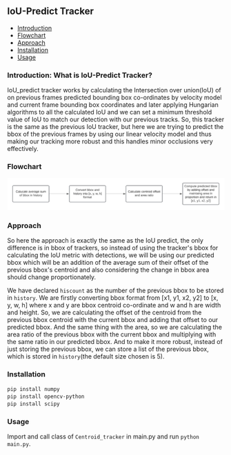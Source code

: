 ## IoU-Predict Tracker

- [Introduction](#introduction-what-is-iou-predict-tracker)
- [Flowchart](#flowchart)
- [Approach](#approach)
- [Installation](#installation)
- [Usage](#usage)

### Introduction: What is IoU-Predict Tracker?

IoU_predict tracker works by calculating the Intersection over union(IoU) of on previous frames predicted bounding box co-ordinates by velocity model and current frame bounding box coordinates and later applying Hungarian algorithms to all the calculated IoU and we can set a minimum threshold value of IoU to match our detection with our previous tracks. So, this tracker is the same as the previous IoU tracker, but here we are trying to predict the bbox of the previous frames by using our linear velocity model and thus making our tracking more robust and this handles minor occlusions very effectively.

### Flowchart

<img src="../../assets/iou_pred_flowchart.png" alt="IoU Predict flowchart"/>

### Approach

So here the approach is exactly the same as the IoU predict, the only difference is in bbox of trackers, so instead of using the tracker's bbox for calculating the IoU metric with detections, we will be using our predicted bbox which will be an addition of the average sum of their offset of the previous bbox's centroid and also considering the change in bbox area should change proportionately.

We have declared `hiscount` as the number of the previous bbox to be stored in `history`. We are firstly converting bbox format from [x1, y1, x2, y2] to [x, y, w, h] where x and y are bbox centroid co-ordinate and w and h are width and height. So, we are calculating the offset of the centroid from the previous bbox centroid with the current bbox and adding that offset to our predicted bbox. And the same thing with the area, so we are calculating the area ratio of the previous bbox with the current bbox and multiplying with the same ratio in our predicted bbox. And to make it more robust, instead of just storing the previous bbox, we can store a list of the previous bbox, which is stored in `history`(the default size chosen is 5).

### Installation

```bash
pip install numpy
pip install opencv-python
pip install scipy
```

### Usage

Import and call class of `Centroid_tracker` in main.py and run `python main.py`.
